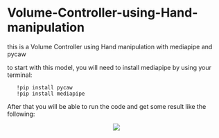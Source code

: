 # Volume-Controller-using-Hand-manipulation
this is a Volume Controller using Hand manipulation with mediapipe and pycaw

to start with this model, you will need to install mediapipe by using your terminal:
       
       !pip install pycaw 
       !pip install mediapipe 
       
 After that you will be able to run the code and get some result like the following:
 <center><img src="output.gif"></center>




